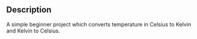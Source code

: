 ## Description

A simple beginner project which converts temperature in Celsius to Kelvin and Kelvin to Celsius.